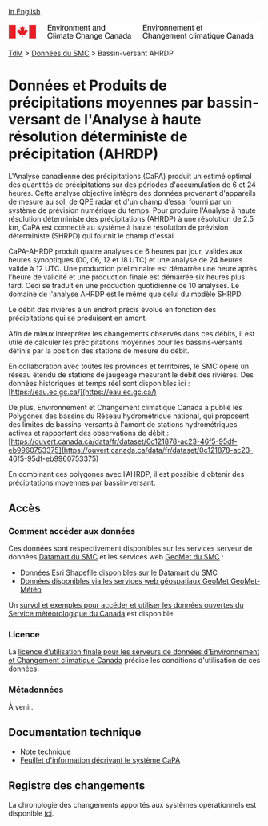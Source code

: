 [In English](readme_hrdpa-watershed_en.md)

![ECCC logo](../../img_eccc-logo.png)

[TdM](../../readme_fr.md) > [Données du SMC](../readme_fr.md) > Bassin-versant AHRDP

# Données et Produits de précipitations moyennes par bassin-versant de l'Analyse à haute résolution déterministe de précipitation (AHRDP)

L'Analyse canadienne des précipitations (CaPA) produit un estimé optimal des quantités de précipitations sur des périodes d'accumulation de 6 et 24 heures. Cette analyse objective intègre des données provenant d'appareils de mesure au sol, de QPE radar et d'un champ d’essai fourni par un système de prévision numérique du temps. Pour produire l'Analyse à haute résolution déterministe des précipitations (AHRDP) à une résolution de 2.5 km, CaPA est connecté au système à haute résolution de prévision déterministe (SHRPD) qui fournit le champ d'essai.

CaPA-AHRDP produit quatre analyses de 6 heures par jour, valides aux heures synoptiques (00, 06, 12 et 18 UTC) et une analyse de 24 heures valide à 12 UTC. Une production préliminaire est démarrée une heure après l'heure de validité et une production finale est démarrée six heures plus tard. Ceci se traduit en une production quotidienne de 10 analyses. Le domaine de l'analyse AHRDP est le même que celui du modèle SHRPD.

Le débit des rivières à un endroit précis évolue en fonction des précipitations qui se produisent en amont.

Afin de mieux interpréter les changements observés dans ces débits, il est utile de calculer les précipitations moyennes pour les bassins-versants définis par la position des stations de mesure du débit.

En collaboration avec toutes les provinces et territoires, le SMC opère un réseau étendu de stations de jaugeage mesurant le débit des rivières. Des données historiques et temps réel sont disponibles ici : [https://eau.ec.gc.ca/](https://eau.ec.gc.ca/)

De plus, Environnement et Changement climatique Canada a publié les Polygones des bassins du Réseau hydrométrique national, qui proposent des limites de bassins-versants à l'amont de stations hydrométriques actives et rapportant des observations de débit : [https://ouvert.canada.ca/data/fr/dataset/0c121878-ac23-46f5-95df-eb9960753375](https://ouvert.canada.ca/data/fr/dataset/0c121878-ac23-46f5-95df-eb9960753375)

En combinant ces polygones avec l’AHRDP, il est possible d'obtenir des précipitations moyennes par bassin-versant.

## Accès

### Comment accéder aux données

Ces données sont respectivement disponibles sur les services serveur de données [Datamart du SMC](../../msc-datamart/readme_fr.md) et les services web [GeoMet du SMC](../../msc-geomet/readme_fr.md) :

* [Données Esri Shapefile disponibles sur le Datamart du SMC](readme_hrdpa-watershed-datamart_fr.md) 
* [Données disponibles via les services web géospatiaux GeoMet GeoMet-Météo](../../msc-geomet/readme_fr.md)

Un [survol et exemples pour accéder et utiliser les données ouvertes du Service météorologique du Canada](../../usage/readme_fr.md) est disponible.

### Licence

La [licence d’utilisation finale pour les serveurs de données d’Environnement et Changement climatique Canada](../../licence/readme_fr.md) précise les conditions d'utilisation de ces données.

### Métadonnées

À venir.

## Documentation technique

* [Note technique](https://collaboration.cmc.ec.gc.ca/cmc/cmoi/product_guide/docs/lib/technote_capa_hrdpa-450_f.pdf)
* [Feuillet d'information décrivant le système CaPA](https://collaboration.cmc.ec.gc.ca/cmc/CMOI/product_guide/docs/lib/capa_feuillet_information_f.pdf)

## Registre des changements 

La chronologie des changements apportés aux systèmes opérationnels est disponible [ici](https://collaboration.cmc.ec.gc.ca/cmc/cmoi/product_guide/docs/changes_f.html).
